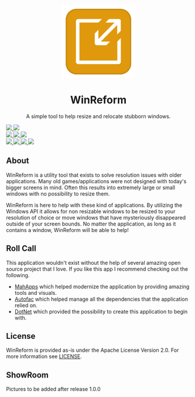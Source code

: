 <!-- Markdown doesnt like aligning stuff -->
<div align="center">
    <a href="https://github.com/AKruimink/WinReform">
        <img alt="WinReform" height="200" width="200" src="https://raw.githubusercontent.com/AKruimink/WinReform/develop/docs/logo.png">
    </a>
    <h1>WinReform</h1>
    <p>
        A simple tool to help resize and relocate stubborn windows.
    </p>
  </a>
</div>
<!-- Project Info Badges -->
<a href="https://github.com/nblockchain/AKruimink/WinReform/develop/LICENCE.md">
        <img src="https://img.shields.io/github/license/AKruimink/WinReform.svg?label=license&style=flat-square">
    </a>
    <a href="https://github.com/AKruimink/WinReform/releases/latest">
        <img src="https://img.shields.io/github/release/AKruimink/WinReform.svg?label=release&style=flat-square">
    </a>
    <br>
    <!-- CD/CI Badges-->
    <a href="https://github.com/AKruimink/WinReform/actions?query=workflow%3Abuild-project">
        <img src="https://img.shields.io/github/workflow/status/AKruimink/WinReform/build-project/master?label=master&style=flat-square">
    </a>
    <a href="https://github.com/AKruimink/WinReform/actions?query=workflow%3Abuild-project">
        <img src="https://img.shields.io/github/workflow/status/AKruimink/WinReform/build-project/develop?label=develop&style=flat-square">
    </a>
    <a href="https://github.com/AKruimink/WinReform/actions?query=workflow%3Atest-project">
        <img src="https://img.shields.io/github/workflow/status/AKruimink/WinReform/test-project/develop?label=tests&style=flat-square">
    </a>
    <br>
    <!--Issues and Pull Request Badges -->
    <a href="https://github.com/AKruimink/WinReform/issues">
        <img src="https://img.shields.io/github/issues-raw/AKruimink/WinReform.svg?label=open%20issues&style=flat-square">
    </a>
    <a href="https://github.com/AKruimink/WinReform/issues">
        <img src="https://img.shields.io/github/issues-closed-raw/AKruimink/WinReform.svg?label=closed%20issues&style=flat-square">
    </a>
    <a href="https://github.com/AKruimink/WinReform/pulls">
        <img src="https://img.shields.io/github/issues-pr-raw/AKruimink/WinReform.svg?label=open%20pull%20requests&style=flat-square">
    </a>
    <a href="https://github.com/AKruimink/WinReform/pulls">
        <img src="https://img.shields.io/github/issues-pr-closed-raw/AKruimink/WinReform.svg?label=closed%20pull%20requests&style=flat-square">
    </a>

## About
WinReform is a utility tool that exists to solve resolution issues with older applications.
Many old games/applications were not designed with today's bigger screens in mind. 
Often this results into extremely large or small windows with no possibility to resize them.

WinReform is here to help with these kind of applications. 
By utilizing the Windows API it allows for non resizable windows to be resized to your resolution of choice or move windows that have mysteriously disappeared outside of your screen bounds.
No matter the application, as long as it contains a window, WinReform will be able to help!


## Roll Call
This application wouldn't exist without the help of several amazing open source project that I love. If you like this app I recommend checking out the following.

 - [MahApps](https://github.com/MahApps/MahApps.Metro) which helped modernize the application by providing amazing tools and visuals.
 - [Autofac](https://github.com/autofac/Autofac) which helped manage all the dependencies that the application relied on.
 - [DotNet](https://github.com/dotnet/core) which provided the possibility to create this application to begin with.

## License
WinReform is provided as-is under the Apache License Version 2.0. For more information see [LICENSE](./LICENSE.md).

## ShowRoom
Pictures to be added after release 1.0.0
